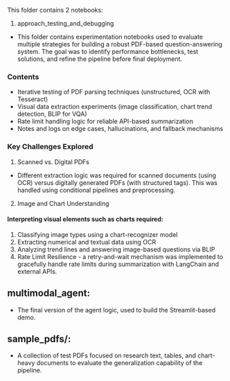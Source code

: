 This folder contains 2 notebooks: 
1. approach_testing_and_debugging
- This folder contains experimentation notebooks used to evaluate multiple strategies for building a robust PDF-based question-answering system. The goal was to identify performance bottlenecks, test solutions, and refine the pipeline before final deployment.

### Contents
- Iterative testing of PDF parsing techniques (unstructured, OCR with Tesseract)
- Visual data extraction experiments (image classification, chart trend detection, BLIP for VQA)
- Rate limit handling logic for reliable API-based summarization
- Notes and logs on edge cases, hallucinations, and fallback mechanisms
### Key Challenges Explored 
1. Scanned vs. Digital PDFs
- Different extraction logic was required for scanned documents (using OCR) versus digitally generated PDFs (with structured tags). This was handled using conditional pipelines and preprocessing.
2. Image and Chart Understanding
  
#### Interpreting visual elements such as charts required:
1. Classifying image types using a chart-recognizer model
2. Extracting numerical and textual data using OCR
3. Analyzing trend lines and answering image-based questions via BLIP
4. Rate Limit Resilience - a retry-and-wait mechanism was implemented to gracefully handle rate limits during summarization with LangChain and external APIs.

## multimodal_agent: 
- The final version of the agent logic, used to build the Streamlit-based demo.
  
## sample_pdfs/: 
- A collection of test PDFs focused on research text, tables, and chart-heavy documents to evaluate the generalization capability of the pipeline.

